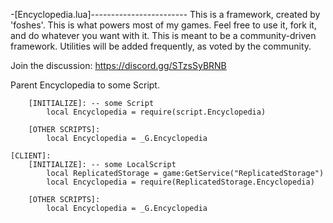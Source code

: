 -[Encyclopedia.lua]------------------------
	This is a framework, created by 'foshes'. This is what powers most of my games. Feel free to
	use it, fork it, and do whatever you want with it. This is meant to be a community-driven framework. 
  Utilities will be added frequently, as voted by the community.
  
  Join the discussion: 
    https://discord.gg/STzsSyBRNB
	
[HOW TO USE]:
	[SERVER]:
    Parent Encyclopedia to some Script.
    
		[INITIALIZE]: -- some Script
			local Encyclopedia = require(script.Encyclopedia)
			
		[OTHER SCRIPTS]:
			local Encyclopedia = _G.Encyclopedia
			
	[CLIENT]:
		[INITIALIZE]: -- some LocalScript
			local ReplicatedStorage = game:GetService("ReplicatedStorage")
			local Encyclopedia = require(ReplicatedStorage.Encyclopedia)
			
		[OTHER SCRIPTS]:
			local Encyclopedia = _G.Encyclopedia



